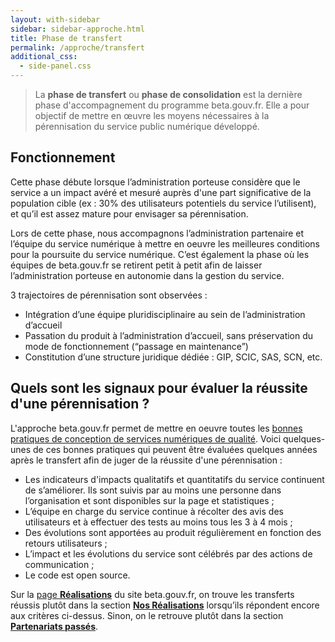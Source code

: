 ```yaml
---
layout: with-sidebar
sidebar: sidebar-approche.html
title: Phase de transfert
permalink: /approche/transfert
additional_css:
  - side-panel.css
---
```


> La **phase de transfert** ou **phase de consolidation** est la dernière phase d'accompagnement du programme beta.gouv.fr. Elle a pour objectif de mettre en œuvre les moyens nécessaires à la pérennisation du service public numérique développé.

## Fonctionnement

Cette phase débute lorsque l’administration porteuse considère que le service a un impact avéré et mesuré auprès d'une part significative de la population cible (ex&nbsp;: 30% des utilisateurs potentiels du service l’utilisent), et qu’il est assez mature pour envisager sa pérennisation. 

Lors de cette phase, nous accompagnons l’administration partenaire et l’équipe du service numérique à mettre en oeuvre les meilleures conditions pour la poursuite du service numérique. C’est également la phase où les équipes de beta.gouv.fr se retirent petit à petit afin de laisser l’administration porteuse en autonomie dans la gestion du service.

3 trajectoires de pérennisation sont observées&nbsp;: 
- Intégration d’une équipe pluridisciplinaire au sein de l’administration d’accueil 
- Passation du produit à l’administration d’accueil, sans préservation du mode de fonctionnement (“passage en maintenance”) 
- Constitution d’une structure juridique dédiée&nbsp;: GIP, SCIC, SAS, SCN, etc. 

## Quels sont les signaux pour évaluer la réussite d'une pérennisation ? 

L'approche beta.gouv.fr permet de mettre en oeuvre toutes les [bonnes pratiques de conception de services numériques de qualité](https://observatoire.numerique.gouv.fr/). Voici quelques-unes de ces bonnes pratiques qui peuvent être évaluées quelques années après le transfert afin de juger de la réussite d'une pérennisation&nbsp;: 

* Les indicateurs d'impacts qualitatifs et quantitatifs du service continuent de s’améliorer. Ils sont suivis par au moins une personne dans l’organisation et sont disponibles sur la page et statistiques&nbsp;; 
* L’équipe en charge du service continue à récolter des avis des utilisateurs et à effectuer des tests au moins tous les 3 à 4 mois&nbsp;;
* Des évolutions sont apportées au produit régulièrement en fonction des retours utilisateurs&nbsp;;
* L’impact et les évolutions du service sont célébrés par des actions de communication&nbsp;;
* Le code est open source. 

Sur la [page **Réalisations**](https://beta.gouv.fr/startups/) du site beta.gouv.fr, on trouve les transferts réussis plutôt dans la section [**Nos Réalisations**](https://beta.gouv.fr/startups/#success) lorsqu’ils répondent encore aux critères ci-dessus. Sinon, on le retrouve plutôt dans la section [**Partenariats passés**](https://beta.gouv.fr/startups/#alumni).


